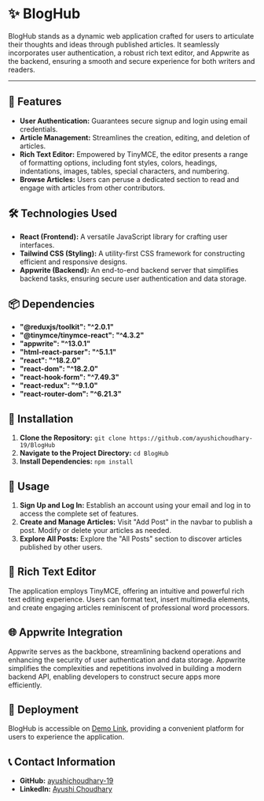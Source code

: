 # ✨ BlogHub

BlogHub stands as a dynamic web application crafted for users to articulate their thoughts and ideas through published articles. It seamlessly incorporates user authentication, a robust rich text editor, and Appwrite as the backend, ensuring a smooth and secure experience for both writers and readers.

---
## 🚀 Features

- **User Authentication:** Guarantees secure signup and login using email credentials.
- **Article Management:** Streamlines the creation, editing, and deletion of articles.
- **Rich Text Editor:** Empowered by TinyMCE, the editor presents a range of formatting options, including font styles, colors, headings, indentations, images, tables, special characters, and numbering.
- **Browse Articles:** Users can peruse a dedicated section to read and engage with articles from other contributors.

## 🛠️ Technologies Used

- **React (Frontend):** A versatile JavaScript library for crafting user interfaces.
- **Tailwind CSS (Styling):** A utility-first CSS framework for constructing efficient and responsive designs.
- **Appwrite (Backend):** An end-to-end backend server that simplifies backend tasks, ensuring secure user authentication and data storage.

## 📦 Dependencies

- **"@reduxjs/toolkit": "^2.0.1"**
- **"@tinymce/tinymce-react": "^4.3.2"**
- **"appwrite": "^13.0.1"**
- **"html-react-parser": "^5.1.1"**
- **"react": "^18.2.0"**
- **"react-dom": "^18.2.0"**
- **"react-hook-form": "^7.49.3"**
- **"react-redux": "^9.1.0"**
- **"react-router-dom": "^6.21.3"**

## 🚀 Installation

1. **Clone the Repository:** `git clone https://github.com/ayushichoudhary-19/BlogHub`
2. **Navigate to the Project Directory:** `cd BlogHub`
3. **Install Dependencies:** `npm install`

## 🌟 Usage

1. **Sign Up and Log In:** Establish an account using your email and log in to access the complete set of features.
2. **Create and Manage Articles:** Visit "Add Post" in the navbar to publish a post. Modify or delete your articles as needed.
3. **Explore All Posts:** Explore the "All Posts" section to discover articles published by other users.

## 📝 Rich Text Editor

The application employs TinyMCE, offering an intuitive and powerful rich text editing experience. Users can format text, insert multimedia elements, and create engaging articles reminiscent of professional word processors.

## 🌐 Appwrite Integration

Appwrite serves as the backbone, streamlining backend operations and enhancing the security of user authentication and data storage. Appwrite simplifies the complexities and repetitions involved in building a modern backend API, enabling developers to construct secure apps more efficiently.

## 🚀 Deployment

BlogHub is accessible on [Demo Link](https://blog-hub-seven.vercel.app/), providing a convenient platform for users to experience the application.

## 📞 Contact Information

- **GitHub:** [ayushichoudhary-19](https://github.com/ayushichoudhary-19)
- **LinkedIn:** [Ayushi Choudhary](https://www.linkedin.com/in/ayushi-choudhary-7688b91ba/)
